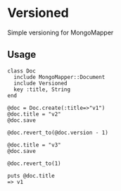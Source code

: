 Versioned
=========

Simple versioning for MongoMapper

Usage
-----

    class Doc
      include MongoMapper::Document
      include Versioned
      key :title, String
    end

    @doc = Doc.create(:title=>"v1")
    @doc.title = "v2"
    @doc.save

    @doc.revert_to(@doc.version - 1)

    @doc.title = "v3"
    @doc.save

    @doc.revert_to(1)

    puts @doc.title
    => v1